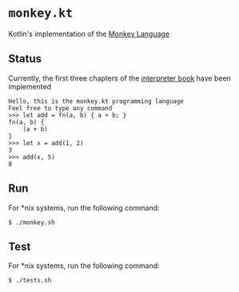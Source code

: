 # `monkey.kt`

Kotlin's implementation of the [Monkey Language](https://monkeylang.org/)

## Status

Currently, the first three chapters of the [interpreter book](https://interpreterbook.com/) have been implemented

```text
Hello, this is the monkey.kt programming language
Feel free to type any command
>>> let add = fn(a, b) { a + b; }
fn(a, b) {
    (a + b)
}
>>> let x = add(1, 2)
3
>>> add(x, 5)
8

```
    
## Run

For *nix systems, run the following command:

```shell
$ ./monkey.sh
```

## Test

For *nix systems, run the following command:

```shell
$ ./tests.sh
```